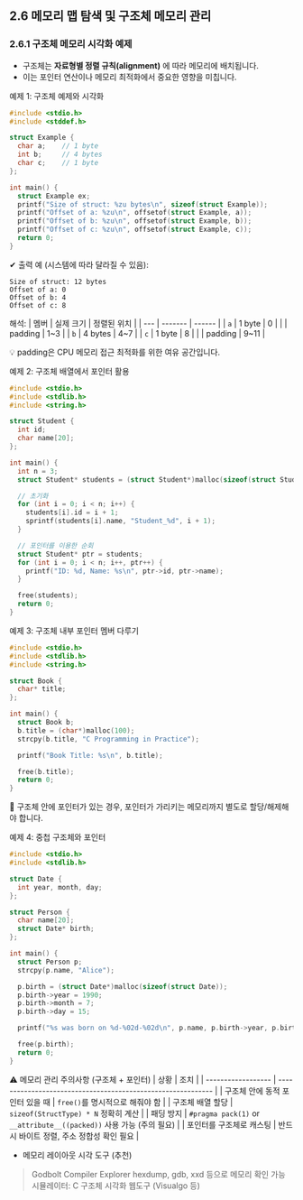 ## 2.6 메모리 맵 탐색 및 구조체 메모리 관리
### 2.6.1 구조체 메모리 시각화 예제
* 구조체는 **자료형별 정렬 규칙(alignment)** 에 따라 메모리에 배치됩니다.
* 이는 포인터 연산이나 메모리 최적화에서 중요한 영향을 미칩니다.

예제 1: 구조체 예제와 시각화
```C
#include <stdio.h>
#include <stddef.h>

struct Example {
  char a;    // 1 byte
  int b;     // 4 bytes
  char c;    // 1 byte
};

int main() {
  struct Example ex;
  printf("Size of struct: %zu bytes\n", sizeof(struct Example));
  printf("Offset of a: %zu\n", offsetof(struct Example, a));
  printf("Offset of b: %zu\n", offsetof(struct Example, b));
  printf("Offset of c: %zu\n", offsetof(struct Example, c));
  return 0;
}
```

✔ 출력 예 (시스템에 따라 달라질 수 있음):
```
Size of struct: 12 bytes
Offset of a: 0
Offset of b: 4
Offset of c: 8
```

해석:
| 멤버  | 실제 크기   | 정렬된 위치 |
| --- | ------- | ------ |
| `a` | 1 byte  | 0      |
|     | padding | 1\~3   |
| `b` | 4 bytes | 4\~7   |
| `c` | 1 byte  | 8      |
|     | padding | 9\~11  |


💡 padding은 CPU 메모리 접근 최적화를 위한 여유 공간입니다.

예제 2: 구조체 배열에서 포인터 활용
```C
#include <stdio.h>
#include <stdlib.h>
#include <string.h>

struct Student {
  int id;
  char name[20];
};

int main() {
  int n = 3;
  struct Student* students = (struct Student*)malloc(sizeof(struct Student) * n);

  // 초기화
  for (int i = 0; i < n; i++) {
    students[i].id = i + 1;
    sprintf(students[i].name, "Student_%d", i + 1);
  }

  // 포인터를 이용한 순회
  struct Student* ptr = students;
  for (int i = 0; i < n; i++, ptr++) {
    printf("ID: %d, Name: %s\n", ptr->id, ptr->name);
  }

  free(students);
  return 0;
}
```

예제 3: 구조체 내부 포인터 멤버 다루기
```C
#include <stdio.h>
#include <stdlib.h>
#include <string.h>

struct Book {
  char* title;
};

int main() {
  struct Book b;
  b.title = (char*)malloc(100);
  strcpy(b.title, "C Programming in Practice");

  printf("Book Title: %s\n", b.title);

  free(b.title);
  return 0;
}
```
📌 구조체 안에 포인터가 있는 경우, 포인터가 가리키는 메모리까지 별도로 할당/해제해야 합니다.

예제 4: 중첩 구조체와 포인터
```C
#include <stdio.h>
#include <stdlib.h>

struct Date {
  int year, month, day;
};

struct Person {
  char name[20];
  struct Date* birth;
};

int main() {
  struct Person p;
  strcpy(p.name, "Alice");

  p.birth = (struct Date*)malloc(sizeof(struct Date));
  p.birth->year = 1990;
  p.birth->month = 7;
  p.birth->day = 15;

  printf("%s was born on %d-%02d-%02d\n", p.name, p.birth->year, p.birth->month, p.birth->day);

  free(p.birth);
  return 0;
}
```

⚠️ 메모리 관리 주의사항 (구조체 + 포인터)
| 상황                 | 조치                                                           |
| ------------------ | ------------------------------------------------------------ |
| 구조체 안에 동적 포인터 있을 때 | `free()`를 명시적으로 해줘야 함                                        |
| 구조체 배열 할당          | `sizeof(StructType) * N` 정확히 계산                              |
| 패딩 방지              | `#pragma pack(1)` or `__attribute__((packed))` 사용 가능 (주의 필요) |
| 포인터를 구조체로 캐스팅      | 반드시 바이트 정렬, 주소 정합성 확인 필요                                     |

* 메모리 레이아웃 시각 도구 (추천)
> Godbolt Compiler Explorer
> hexdump, gdb, xxd 등으로 메모리 확인 가능
> 시뮬레이터: C 구조체 시각화 웹도구 (Visualgo 등)
